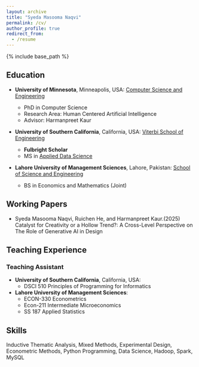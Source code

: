 ```yaml
---
layout: archive
title: "Syeda Masooma Naqvi"
permalink: /cv/
author_profile: true
redirect_from:
  - /resume
---
```


{% include base_path %}


## Education
- **University of Minnesota**, Minneapolis, USA: [Computer Science and Engineering](https://twin-cities.umn.edu/)
  - PhD in Computer Science
  - Research Area: Human Centered Artificial Intelligence
  - Advisor: Harmanpreet Kaur
  
- **University of Southern California**, California, USA: [Viterbi School of Engineering](https://www.usc.edu/)
  - **Fulbright Scholar**
  - MS in [Applied Data Science](https://www.cs.usc.edu/academic-programs/masters/data-science/)

- **Lahore University of Management Sciences**, Lahore, Pakistan: [School of Science and Engineering](https://lums.edu.pk/)
  - BS in Economics and Mathematics (Joint)

## Working Papers
- Syeda Masooma Naqvi, Ruichen He, and Harmanpreet Kaur.(2025) Catalyst for Creativity or a Hollow Trend?: A Cross-Level Perspective on The Role of Generative AI in Design

## Teaching Experience
### Teaching Assistant
- **University of Southern California**, California, USA:
  -  DSCI 510 Principles of Programming for Informatics
- **Lahore University of Management Sciences**:
  - ECON-330 Econometrics
  - Econ-211 Intermediate Microeconomics
  - SS 187 Applied Statistics


## Skills

 Inductive Thematic Analysis, Mixed Methods, Experimental Design, Econometric Methods, Python Programming, Data Science, Hadoop, Spark, MySQL
